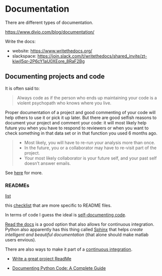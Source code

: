 # Documentation

There are different types of documentation.

https://www.divio.com/blog/documentation/

Write the docs:

-   website: https://www.writethedocs.org/
-   slackspace:
    https://join.slack.com/t/writethedocs/shared_invite/zt-kiwjl5qr-2P6cY1aU0XEore_8RaF2Bg

## Documenting projects and code

It is often said to:

> Always code as if the person who ends up maintaining your code is a violent
> psychopath who knows where you live.

Proper documentation of a project and good commenting of your code will help
others to use it or pick it up later. But there are good selfish reasons to
document your project and comment your code: it will most likely help future you
when you have to respond to reviewers or when you want to check something in
that data set or in that function you used 6 months ago.

> -   Most likely, you will have to re-run your analysis more than once.
> -   In the future, you or a collaborator may have to re-visit part of the
>     project.
> -   Your most likely collaborator is your future self, and your past self
>     doesn’t answer emails.

See [here](http://bioconnector.github.io/bims8382/r-repres.html) for more.

### READMEs

[list](https://github.com/matiassingers/awesome-readme#tools)

this [checklist](https://github.com/Remi-Gau/readme-checklist) that are more
specific to README files.

In terms of code I guess the ideal is
[self-documenting code](http://wiki.c2.com/?SelfDocumentingCode).

[Read the docs](https://readthedocs.org/) is a good option that also allows for
continuous integration. Python also apparently has this thing called
[Sphinx](http://www.sphinx-doc.org/en/master/) that helps _create intelligent
and beautiful documentation_ (that alone should make matlab users envious).

There are also ways to make it part of a
[continuous integration](https://predictablynoisy.com/circle-documentation-build).

-   [Write a great project ReadMe](https://mozilla.github.io/open-leadership-training-series/articles/opening-your-project/write-a-great-project-readme/)

-   [Documenting Python Code: A Complete Guide](https://realpython.com/documenting-python-code/)
